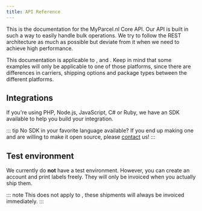 ```yaml
---
title: API Reference
---
```


This is the documentation for the MyParcel.nl Core API. Our API is built in such
a way to easily handle bulk operations. We try to follow the REST architecture
as much as possible but deviate from it when we need to achieve high
performance.

This documentation is applicable to <DataType type="platform" id="1" />
, <DataType type="platform" id="2" /> and <DataType type="platform" id="3" />.
Keep in mind that some examples will only be applicable to one of those
platforms, since there are differences in carriers, shipping options and package
types between the different platforms.

## Integrations

If you're using PHP, Node.js, JavaScript, C# or Ruby, we have an SDK available
to help you build your integration.

<Stack class="lg:grid-cols-4 md:grid-cols-3 grid-cols-2 mt-3">
    <Integration name="php-sdk" hide-type />
    <Integration name="js-sdk" hide-type />
    <Integration name="c-sharp-sdk" hide-type />
    <Integration name="ruby-sdk" hide-type />
</Stack>

::: tip No SDK in your favorite language available?
If you end up making one and are willing to make it open source, please [contact] us!
:::


## Test environment

We currently do **not** have a test environment. However, you can create an
account and print labels freely. They will only be invoiced when you actually ship them.

::: note
This does not apply to <DataType type="package_type" id="4" />, these shipments
will always be invoiced immediately.
:::

[contact]: /contact/
